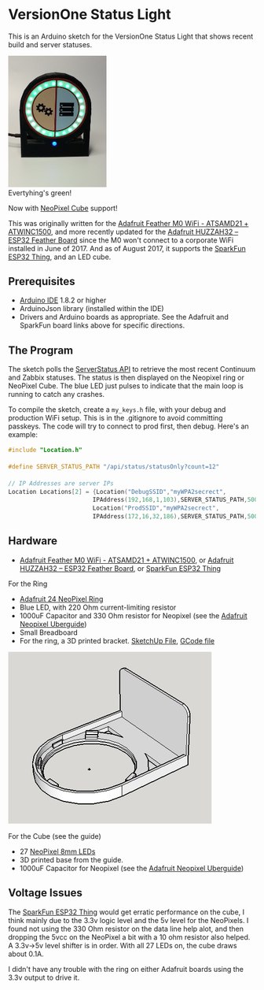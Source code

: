 # VersionOne Status Light
This is an Arduino sketch for the VersionOne Status Light that shows recent build and server statuses.

<img src="./Doc/StatusLight.jpg" width="200"><br/>
Evertyhing's green!

Now with [NeoPixel Cube](https://learn.adafruit.com/free-wire-3x3x3-neopixel-cube/overview) support!

This was originally written for the [Adafruit Feather M0 WiFi - ATSAMD21 + ATWINC1500](https://www.adafruit.com/product/3010), and more recently updated for the [Adafruit HUZZAH32 – ESP32 Feather Board](https://www.adafruit.com/product/3405) since the M0 won't connect to a corporate WiFi installed in June of 2017.  And as of August 2017, it supports the [SparkFun ESP32 Thing](https://www.sparkfun.com/products/13907), and an LED cube.
## Prerequisites
* [Arduino IDE](https://www.arduino.cc/en/Main/Software) 1.8.2 or higher
* ArduinoJson library (installed within the IDE)
* Drivers and Arduino boards as appropriate.  See the Adafruit and SparkFun board links above for specific directions.
## The Program
The sketch polls the [ServerStatus API](https://github.com/seekatar/ServerStatus) to retrieve the most recent Continuum and Zabbix statuses.  The status is then displayed on the Neopixel ring or NeoPixel Cube.  The blue LED just pulses to indicate that the main loop is running to catch any crashes.

To compile the sketch, create a `my_keys.h` file, with your debug and production WiFi setup.  This is in the .gitignore to avoid committing passkeys.  The code will try to connect to prod first, then debug.  Here's an example:

```c
#include "Location.h"

#define SERVER_STATUS_PATH "/api/status/statusOnly?count=12"

// IP Addresses are server IPs
Location Locations[2] = {Location("DebugSSID","myWPA2secrect",
                        IPAddress(192,168,1,103),SERVER_STATUS_PATH,5000),
                        Location("ProdSSID","myWPA2secrect",
                        IPAddress(172,16,32,186),SERVER_STATUS_PATH,5000)};
```
## Hardware
* [Adafruit Feather M0 WiFi - ATSAMD21 + ATWINC1500](https://www.adafruit.com/product/3010), or [Adafruit HUZZAH32 – ESP32 Feather Board](https://www.adafruit.com/product/3405), or [SparkFun ESP32 Thing](https://www.sparkfun.com/products/13907)

For the Ring
* [Adafruit 24 NeoPixel Ring](https://www.adafruit.com/product/1586)
* Blue LED, with 220 Ohm current-limiting resistor
* 1000uF Capacitor and 330 Ohm resistor for Neopixel (see the [Adafruit Neopixel Uberguide](https://learn.adafruit.com/adafruit-neopixel-uberguide/best-practices))
* Small Breadboard
* For the ring, a 3D printed bracket.  [SketchUp File](./Doc/24Neopixel.skp), [GCode file](./Doc/24Neopixel.gcode)

![NeoPixel24Model](./Doc/24NeoPixel.PNG)

For the Cube (see the guide)
* 27 [NeoPixel 8mm LEDs](https://www.adafruit.com/product/1734)
* 3D printed base from the guide.
* 1000uF Capacitor for Neopixel (see the [Adafruit Neopixel Uberguide](https://learn.adafruit.com/adafruit-neopixel-uberguide/best-practices))

## Voltage Issues
The [SparkFun ESP32 Thing](https://www.sparkfun.com/products/13907) would get erratic performance on the cube, I think mainly due to the 3.3v logic level and the 5v level for the NeoPixels.  I found not using the 330 Ohm resistor on the data line help alot, and then dropping the 5vcc on the NeoPixel a bit with a 10 ohm resistor also helped.  A 3.3v->5v level shifter is in order.  With all 27 LEDs on, the cube draws about 0.1A.

I didn't have any trouble with the ring on either Adafruit boards using the 3.3v output to drive it.
